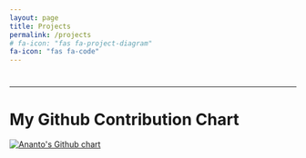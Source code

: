 ```yaml
---
layout: page
title: Projects
permalink: /projects
# fa-icon: "fas fa-project-diagram"
fa-icon: "fas fa-code"
---
```

<style>
    /* div#window-right {
    background: #ffe8e8;
} */
</style>
  
<!-- This is the list of my projects over the time :  
  
1. [Four In A Row]({{site.baseurl}}{%- link _projects/four-in-a-row.md -%})  

2. [Django Projects](https://github.com/niananto/django_projects)  

Follow me on [GitHub](https://github.com/niananto) -->



<div class="project-flex-container">  
    <div class="project-list">
        <!-- here would be the list of repos -->
    </div>
    <div id="readme-container">
        <hr style="display:none">
        <h1 id="repo-name" style="text-align:center"></h1>
        <hr style="display:none">
        <div id="readme">
            <!-- here is the test -->
        </div>
        <hr>
        <em id="github-link"><a href="#"></a></em>
    </div>
</div>

<div class="github-chart-container">
    <h1>My Github Contribution Chart</h1>
    <a href="https://github.com/niananto">
        <div id="github-chart">
            <img src="http://ghchart.rshah.org/niananto" alt="Ananto's Github chart" />
        </div>
    </a>    
</div>

<script src="{{site.baseurl}}{%- link assets/js/projects.js -%}"></script>
<!-- <script src="{{site.baseurl}}{%- link assets/js/mmd.js -%}"></script> -->

<script src="https://cdnjs.cloudflare.com/ajax/libs/showdown/1.9.1/showdown.min.js" integrity="sha512-L03kznCrNOfVxOUovR6ESfCz9Gfny7gihUX/huVbQB9zjODtYpxaVtIaAkpetoiyV2eqWbvxMH9fiSv5enX7bw==" crossorigin="anonymous"></script>

<!-- <script src="https://cdnjs.cloudflare.com/ajax/libs/showdown/1.9.1/showdown.js" integrity="sha512-bvV1V1YSjP1fbfKJjTlNmdnUO2XpsLYUdKwmz5UXBi5U+x40rx9JpA0ooQUMZfpz1MaaBC0ydNLoC6r0sitPUQ==" crossorigin="anonymous"></script> -->

<script>
    // const converter = new showdown.Converter();
    // console.log( converter.makeHtml('Markdown is **sweet**') );
</script>
